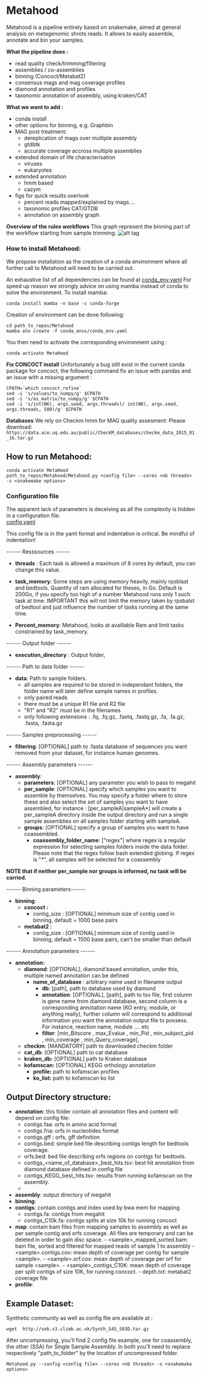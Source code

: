 # Metahood
Metahood is a pipeline entirely based on snakemake, aimed at general analysis on metagenomic shrots reads. It allows to easily assemble, annotate and bin your samples.  

**What the  pipeline does :**
 - read quality check/trimming/filtering
- assemblies / co-assemblies
- binning (Concoct/Metabat2)
- consensus mags and mag coverage profiles
- diamond annotation and profiles
- taxonomic annotation of assembly, using kraken/CAT

 **What we want to add :**
 - conda install
 - other options for  binning, e.g. Graphbin
 - MAG post treatment:
	 - dereplication of mags over multiple assembly
	 - gtdbtk
	 - accurate coverage accross multiple assemblies  
 - extended domain of life characterisation
	 - viruses
	 - eukaryotes
 - extended annotation
	 - hmm based 
	 - cazym
 - figs for quick results overlook
	 - percent reads mapped/explained by mags....
	 - taxonomic profiles CAT/GTDB
	 - annotation on assembly graph


 **Overview of the rules workflows**
This graph represent the binning part of the workflow starting from sample trimming.
![alt tag](./Binning.png)

###  How to install Metahood:
We propose installation as the creation of a conda environment where all further call to Metahood will need to be carried out. 


An exhaustive list of all dependencies can be found at
[conda_env.yaml](https://github.com/Sebastien-Raguideau/Metahood/blob/master/Conda_envs/conda_env.yaml)
For speed up reason we strongly advice on using mamba instead of conda to solve the environment. To install mamba:

    conda install mamba -n base -c conda-forge

 
Creation of environment can be done following: 
```
cd path_to_repos/Metahood
mamba env create -f conda_envs/conda_env.yaml
```
You then need to activate the corresponding environment using : 

    conda activate MetaHood

**Fix CONCOCT install**
Unfortunately a bug still exist in the current conda package for concoct,  the following command fix an issue with pandas and an issue with a missing argument :
```
CPATH=`which concoct_refine`
sed -i 's/values/to_numpy/g' $CPATH
sed -i 's/as_matrix/to_numpy/g' $CPATH
sed -i 's/int(NK), args.seed, args.threads)/ int(NK), args.seed, args.threads, 500)/g' $CPATH
```
**Databases** We rely on Checkm hmm for MAG quality assesment:
Please download: `https://data.ace.uq.edu.au/public/CheckM_databases/checkm_data_2015_01_16.tar.gz`

##  How to run Metahood:

    conda activate MetaHood
    path_to_repos/Metahood/Metahood.py <config file> --cores <nb threads> -s <snakemake options> 


 ### Configuration file
 
The apparent lack of parameters is deceiving as all the complexity is hidden in a configuration file.  
[config.yaml](https://github.com/Sebastien-Raguideau/Metahood/blob/master/config.yaml)

This config file is in the yaml format and indentation is critical. Be mindful of indentation!


 ------ Resssources ------
  *  **threads** : Each task is allowed a maximum of 8 cores by default, you can change this value.

  *  **task_memory**: Some steps are using memory heavily, mainly rpsblast and bedtools. Quantity of ram allocated for theses, in Go. Default is 200Go, if you specify too high of a number Metahood runs only 1 such task at time. 
 IMPORTANT this will not limit the memory taken by rpsbalst of bedtool and just influence the number of tasks running at the same time.  

   * **Percent_memory**: Metahood, looks at availlable Ram and limit tasks constrained by task_memory. 

------ Output folder ------
  * **execution_directory** : Output folder, 
 
------ Path to data folder ------
  * **data**: Path to sample folders.
    * all samples are required to be stored in independant folders, the folder name will later define sample names in profiles. 
	- only paired reads
	- there must be a unique R1 file and R2 file
	- "R1" and "R2" must be in the filenames
	-  only following extensions : .fq, .fq.gz, .fastq, .fastq.gz, .fa, .fa.gz, .fasta, .fasta.gz 

------ Samples preprocessing ------
  * **filtering**: [OPTIONAL] path to .fasta database of sequences you want removed from your dataset, for instance human genomes.

------ Assembly parameters ------

  * **assembly**:
     * **parameters**: [OPTIONAL] any parameter you wish to pass to megahit
     * **per_sample**:  [OPTIONAL] specify which samples you want to assemble by themselves. You may specify a folder where to store these and also select the set of samples you want to have assembled, for instance : [per_sampleA|sampleA*] will create a per_sampleA directory inside the output directory and run a single sample assemblies on all samples folder starting with sampleA.
     * **groups**:  [OPTIONAL] specify a group of samples you want to have coassembled.
	     * **coassembly_folder_name**: ["regex"] where regex is a regular expression for selecting samples folders inside the data folder. Please note that the regex follow bash extended globing. If regex is "*", all samples will be selected for a coassembly 

**NOTE that if neither per_sample nor groups is informed, no task will be carried.**

 ------ Binning parameters------ 
  * **binning**:
	  * **concoct :**
		  * contig_size : [OPTIONAL] minimum size of contig used in binning,  default = 1000 base pairs
	  * **metabat2 :**
		  * contig_size : [OPTIONAL] minimum size of contig used in binning,  default = 1500 base pairs, can't be smaller than default

 ------ Annotation parameters ------ 
  * **annotation:**
	  * **diamond**: [OPTIONAL], diamond based annotation, under this, multiple named annotation can be defined
		  * **name_of_database** : arbitrary name used in filename output
			  * **db**: [path], path to database used by diamond
			  * **annotation**: [OPTIONAL], [path], path to tsv file, first column is gene name from diamond database, second column is a corresponding annotation name (KO entry, module, or anything really), further column will correspond to additional information you want the annotation output file to possess. For instance, reaction name, module .... etc  
			  * **filter**: [min_Bitscore , max_Evalue , min_Pid , min_subject_pid , min_coverage , min_Query_coverage], 
	  * **checkm**: [MANDATORY] path to downloaded checkm folder
	  *  **cat_db**: [OPTIONAL] path to cat database
	  *   **kraken_db:** [OPTIONAL] path to Kraken database
	  * **kofamscan:** [OPTIONAL] KEGG orthology annotation 
		  * **profile:** path to kofamscan profiles
		  * **ko_list:** path to kofamscan ko list 

##  Output Directory structure:
- **annotation**: this folder contain all annotation files and content will depend on config file:
	- contigs.faa: orfs in amino acid format
	- contigs.fna: orfs in nucleotides format
	- contigs.gff : orfs, gff definition
	- contigs.bed: simple bed file describing contigs length for bedtools coverage.
	- orfs.bed: bed file describing orfs regions on contigs for bedtools.
	- contigs_\<name_of_database\>_best_hits.tsv: best hit annotation from diamond database defined in config file
	- contigs_KEGG_best_hits.tsv: results from running kofamscan on the assembly.
	- 
- **assembly**: output directory of megahit
- **binning**: 
- **contigs**: contain contigs and index used by bwa mem for mapping
	- contigs.fa: contigs from megahit
	- contigs_C10k.fa: contigs splits at size 10k for running concoct 
- **map**: contain bam files from mapping samples to assembly as well as per sample contig and orfs coverage. All files are temporary and can be deleted in order to gain disc space.
		- \<sample\>_mapped_sorted.bam: bam file, sorted and filtered for mapped reads of sample 1 to assembly
		- \<sample\>.contigs.cov: mean depth of coverage per contig for sample \<sample\>.
		- \<sample\>.orf.cov: mean depth of coverage per orf for sample \<sample\>.
		- \<sample\>_contigs_C10K: mean depth of coverage per split contigs of size 10K, for running concoct. 
		- depth.txt: metabat2 coverage file
- **profile**:



##  Example Dataset:
Synthetic community as well as config file are available at :

    wget  http://seb.s3.climb.ac.uk/Synth_G45_S03D.tar.gz

After uncompressing, you'll find 2 config file example, one for coassembly, the other (SSA) for Single Sample Assembly.
In both you'll need to replace respectively "path_to_folder" by the location of uncompressed folder.

    Metahood.py --config <config file> --cores <nb threads> -s <snakemake options>




